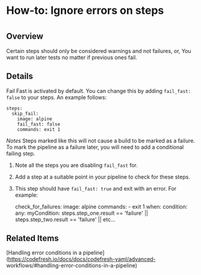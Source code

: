 # How-to: Ignore errors on steps

#

## Overview

Certain steps should only be considered warnings and not failures, or, You
want to run later tests no matter if previous ones fail.

## Details

Fail Fast is activated by default. You can change this by adding `fail_fast:
false` to your steps. An example follows:

    
    
    steps:
      skip_fail:
        image: alpine
        fail_fast: false
        commands: exit 1
    

_Notes_ Steps marked like this will not cause a build to be marked as a
failure. To mark the pipeline as a failure later, you will need to add a
conditional failing step.

  1. Note all the steps you are disabling `fail_fast` for.
  2. Add a step at a suitable point in your pipeline to check for these steps.
  3. This step should have `fail_fast: true` and exit with an error. For example:

    
    
      check_for_failures:
        image: alpine
        commands: 
          - exit 1
        when:
            condition:
                any:
                    myCondition: steps.step_one.result == 'failure' || steps.step_two.result == 'failure' || etc...
    

## Related Items

[Handling error conditions in a
pipeline](https://codefresh.io/docs/docs/codefresh-yaml/advanced-
workflows/#handling-error-conditions-in-a-pipeline)

